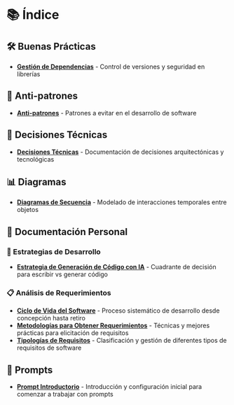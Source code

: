 # 📚 Índice

## 🛠️ Buenas Prácticas
- **[Gestión de Dependencias](./src/buenas_practicas/gestion_de_dependencias.md)** - Control de versiones y seguridad en librerías

## 🚫 Anti-patrones
- **[Anti-patrones](./src/anti_patrones/README.md)** - Patrones a evitar en el desarrollo de software

## 🎯 Decisiones Técnicas
- **[Decisiones Técnicas](./src/decisiones_tecnicas/README.md)** - Documentación de decisiones arquitectónicas y tecnológicas

## 📊 Diagramas
- **[Diagramas de Secuencia](./src/diagramas/diagramas_de_secuencia.md)** - Modelado de interacciones temporales entre objetos

## 👤 Documentación Personal

### 🔄 Estrategias de Desarrollo
- **[Estrategia de Generación de Código con IA](./src/personal/cuando_escribir_y_generar_codigo.md)** - Cuadrante de decisión para escribir vs generar código

### 📋 Análisis de Requerimientos
- **[Ciclo de Vida del Software](./src/personal/analisis_de_requerimiento/ciclo_de_vida_del_software.md)** - Proceso sistemático de desarrollo desde concepción hasta retiro
- **[Metodologías para Obtener Requerimientos](./src/personal/analisis_de_requerimiento/metodologías_para_obtener_requerimientos.md)** - Técnicas y mejores prácticas para elicitación de requisitos
- **[Tipologías de Requisitos](./src/personal/analisis_de_requerimiento/tipologias_de_requisitos.md)** - Clasificación y gestión de diferentes tipos de requisitos de software

## 🤖 Prompts
- **[Prompt Introductorio](./src/prompts/prompt_introductorio.md)** - Introducción y configuración inicial para comenzar a trabajar con prompts
